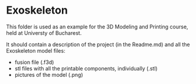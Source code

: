 # Exoskeleton

This folder is used as an example for the 3D Modeling and Printing course, held at Universty of Bucharest.

It should contain a description of the project (in the Readme.md) and all the Exoskeleton model files:
- fusion file (.f3d)
- stl files with all the printable components, individually (.stl)
- pictures of the model (.png)
